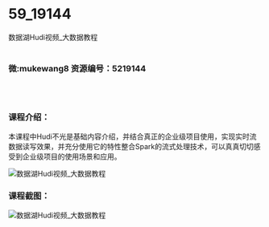 # 59_19144
数据湖Hudi视频_大数据教程
<br/></br>
<h3>微:mukewang8 资源编号：5219144</h3>
<br/></br>
<h3>课程介绍：</h3>
<p>本课程中<a title="查看与 Hudi 相关的文章" target="_blank">Hudi</a>不光是基础内容介绍，并结合真正的企业级项目使用，实现实时流数据读写效果，并充分使用它的特性整合Spark的流式处理技术，可以真真切切感受到企业级项目的使用场景和应用。</p>
<p><img src="https://www.ko996.com/wp-content/uploads/img/2021/03/1-86-300x163.png" alt="数据湖Hudi视频_大数据教程"></p>
<div class="info-desc">
<h3>课程截图：</h3>
<p><img src="https://www.ko996.com/wp-content/uploads/img/2021/03/2-88.png" alt="数据湖Hudi视频_大数据教程"></p>


			
</div>
